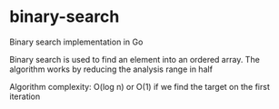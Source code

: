 # binary-search
Binary search implementation in Go

Binary search is used to find an element into an ordered array. The algorithm works by reducing the analysis range in half

Algorithm complexity: O(log n) or O(1) if we find the target on the first iteration
